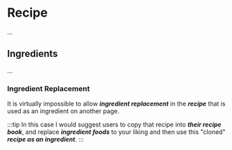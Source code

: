 
# Recipe

...

## Ingredients

...

### Ingredient Replacement

It is virtually impossible to allow ***ingredient replacement*** in the ***recipe*** that is used as an ingredient on another page.

:::tip
In this case I would suggest users to copy that recipe into ***their recipe book***, and replace ***ingredient foods*** to your liking and then use this "cloned" ***recipe as an ingredient***.
:::
